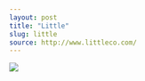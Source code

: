 ```yaml
---
layout: post
title: "Little"
slug: little
source: http://www.littleco.com/
---
```


<img src="{{ site.url }}/assets/img/screenshots/little.jpg">
